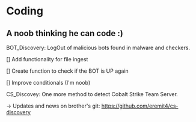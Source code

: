 # Coding  
## A noob thinking he can code :)  

BOT_Discovery: LogOut of malicious bots found in malware and checkers.  

  [] Add functionality for file ingest  
  
  [] Create function to check if the BOT is UP again  
  
  [] Improve conditionals (I'm noob)  
  
CS_Discovey: One more method to detect Cobalt Strike Team Server.  

-> Updates and news on brother's git: https://github.com/eremit4/cs-discovery
